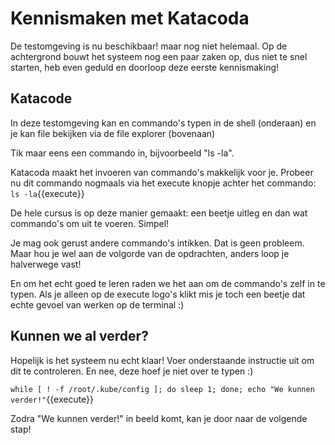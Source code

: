 # Kennismaken met Katacoda
De testomgeving is nu beschikbaar! maar nog niet helemaal. Op de achtergrond bouwt het systeem nog een paar zaken op, dus niet te snel starten, heb even geduld en doorloop deze eerste kennismaking!

## Katacode
In deze testomgeving kan en commando's typen in de shell (onderaan) en je kan file bekijken via de file explorer (bovenaan)

Tik maar eens een commando in, bijvoorbeeld "ls -la".

Katacoda maakt het invoeren van commando's makkelijk voor je. Probeer nu dit commando nogmaals via het execute knopje achter het commando: `ls -la`{{execute}}

De hele cursus is op deze manier gemaakt: een beetje uitleg en dan wat commando's om uit te voeren. Simpel!

Je mag ook gerust andere commando's intikken. Dat is geen probleem. Maar hou je wel aan de volgorde van de opdrachten, anders loop je halverwege vast!

En om het echt goed te leren raden we het aan om de commando's zelf in te typen. Als je alleen op de execute logo's klikt mis je toch een beetje dat echte gevoel van werken op de terminal :)

## Kunnen we al verder?
Hopelijk is het systeem nu echt klaar! Voer onderstaande instructie uit om dit te controleren. En nee, deze hoef je niet over te typen :)

`while [ ! -f /root/.kube/config ]; do sleep 1; done; echo "We kunnen verder!"`{{execute}}

Zodra "We kunnen verder!" in beeld komt, kan je door naar de volgende stap!